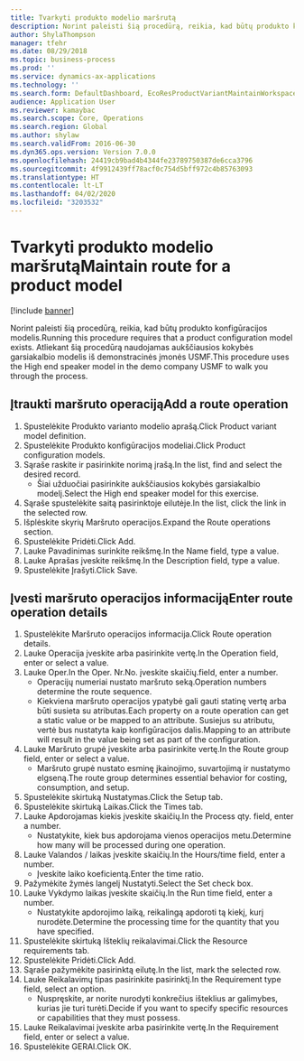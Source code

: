 ```yaml
---
title: Tvarkyti produkto modelio maršrutą
description: Norint paleisti šią procedūrą, reikia, kad būtų produkto konfigūracijos modelis.
author: ShylaThompson
manager: tfehr
ms.date: 08/29/2018
ms.topic: business-process
ms.prod: ''
ms.service: dynamics-ax-applications
ms.technology: ''
ms.search.form: DefaultDashboard, EcoResProductVariantMaintainWorkspace, PCProductConfigurationModelListPage, PCProductConfigurationModelDetails, PCRouteOperationDetails, WrkCtrCapabilityLookUp
audience: Application User
ms.reviewer: kamaybac
ms.search.scope: Core, Operations
ms.search.region: Global
ms.author: shylaw
ms.search.validFrom: 2016-06-30
ms.dyn365.ops.version: Version 7.0.0
ms.openlocfilehash: 24419cb9bad4b4344fe23789750387de6cca3796
ms.sourcegitcommit: 4f9912439ff78acf0c754d5bff972c4b85763093
ms.translationtype: HT
ms.contentlocale: lt-LT
ms.lasthandoff: 04/02/2020
ms.locfileid: "3203532"
---
```

# <a name="maintain-route-for-a-product-model"></a><span data-ttu-id="706ca-103">Tvarkyti produkto modelio maršrutą</span><span class="sxs-lookup"><span data-stu-id="706ca-103">Maintain route for a product model</span></span>

[!include [banner](../../includes/banner.md)]

<span data-ttu-id="706ca-104">Norint paleisti šią procedūrą, reikia, kad būtų produkto konfigūracijos modelis.</span><span class="sxs-lookup"><span data-stu-id="706ca-104">Running this procedure requires that a product configuration model exists.</span></span> <span data-ttu-id="706ca-105">Atliekant šią procedūrą naudojamas aukščiausios kokybės garsiakalbio modelis iš demonstracinės įmonės USMF.</span><span class="sxs-lookup"><span data-stu-id="706ca-105">This procedure uses the High end speaker model in the demo company USMF to walk you through the process.</span></span>


## <a name="add-a-route-operation"></a><span data-ttu-id="706ca-106">Įtraukti maršruto operaciją</span><span class="sxs-lookup"><span data-stu-id="706ca-106">Add a route operation</span></span>
1. <span data-ttu-id="706ca-107">Spustelėkite Produkto varianto modelio aprašą.</span><span class="sxs-lookup"><span data-stu-id="706ca-107">Click Product variant model definition.</span></span>
2. <span data-ttu-id="706ca-108">Spustelėkite Produkto konfigūracijos modeliai.</span><span class="sxs-lookup"><span data-stu-id="706ca-108">Click Product configuration models.</span></span>
3. <span data-ttu-id="706ca-109">Sąraše raskite ir pasirinkite norimą įrašą.</span><span class="sxs-lookup"><span data-stu-id="706ca-109">In the list, find and select the desired record.</span></span>
    * <span data-ttu-id="706ca-110">Šiai užduočiai pasirinkite aukščiausios kokybės garsiakalbio modelį.</span><span class="sxs-lookup"><span data-stu-id="706ca-110">Select the High end speaker model for this exercise.</span></span>  
4. <span data-ttu-id="706ca-111">Sąraše spustelėkite saitą pasirinktoje eilutėje.</span><span class="sxs-lookup"><span data-stu-id="706ca-111">In the list, click the link in the selected row.</span></span>
5. <span data-ttu-id="706ca-112">Išplėskite skyrių Maršruto operacijos.</span><span class="sxs-lookup"><span data-stu-id="706ca-112">Expand the Route operations section.</span></span>
6. <span data-ttu-id="706ca-113">Spustelėkite Pridėti.</span><span class="sxs-lookup"><span data-stu-id="706ca-113">Click Add.</span></span>
7. <span data-ttu-id="706ca-114">Lauke Pavadinimas surinkite reikšmę.</span><span class="sxs-lookup"><span data-stu-id="706ca-114">In the Name field, type a value.</span></span>
8. <span data-ttu-id="706ca-115">Lauke Aprašas įveskite reikšmę.</span><span class="sxs-lookup"><span data-stu-id="706ca-115">In the Description field, type a value.</span></span>
9. <span data-ttu-id="706ca-116">Spustelėkite Įrašyti.</span><span class="sxs-lookup"><span data-stu-id="706ca-116">Click Save.</span></span>

## <a name="enter-route-operation-details"></a><span data-ttu-id="706ca-117">Įvesti maršruto operacijos informaciją</span><span class="sxs-lookup"><span data-stu-id="706ca-117">Enter route operation details</span></span>
1. <span data-ttu-id="706ca-118">Spustelėkite Maršruto operacijos informacija.</span><span class="sxs-lookup"><span data-stu-id="706ca-118">Click Route operation details.</span></span>
2. <span data-ttu-id="706ca-119">Lauke Operacija įveskite arba pasirinkite vertę.</span><span class="sxs-lookup"><span data-stu-id="706ca-119">In the Operation field, enter or select a value.</span></span>
3. <span data-ttu-id="706ca-120">Lauke Oper.</span><span class="sxs-lookup"><span data-stu-id="706ca-120">In the Oper.</span></span> <span data-ttu-id="706ca-121">Nr.</span><span class="sxs-lookup"><span data-stu-id="706ca-121">No.</span></span> <span data-ttu-id="706ca-122">įveskite skaičių.</span><span class="sxs-lookup"><span data-stu-id="706ca-122">field, enter a number.</span></span>
    * <span data-ttu-id="706ca-123">Operacijų numeriai nustato maršruto seką.</span><span class="sxs-lookup"><span data-stu-id="706ca-123">Operation numbers determine the route sequence.</span></span>  
    * <span data-ttu-id="706ca-124">Kiekviena maršruto operacijos ypatybė gali gauti statinę vertę arba būti susieta su atributas.</span><span class="sxs-lookup"><span data-stu-id="706ca-124">Each property on a route operation can get a static value or be mapped to an attribute.</span></span> <span data-ttu-id="706ca-125">Susiejus su atributu, vertė bus nustatyta kaip konfigūracijos dalis.</span><span class="sxs-lookup"><span data-stu-id="706ca-125">Mapping to an attribute will result in the value being set as part of the configuration.</span></span>  
4. <span data-ttu-id="706ca-126">Lauke Maršruto grupė įveskite arba pasirinkite vertę.</span><span class="sxs-lookup"><span data-stu-id="706ca-126">In the Route group field, enter or select a value.</span></span>
    * <span data-ttu-id="706ca-127">Maršruto grupė nustato esminę įkainojimo, suvartojimą ir nustatymo elgseną.</span><span class="sxs-lookup"><span data-stu-id="706ca-127">The route group determines essential behavior for costing, consumption, and setup.</span></span>  
5. <span data-ttu-id="706ca-128">Spustelėkite skirtuką Nustatymas.</span><span class="sxs-lookup"><span data-stu-id="706ca-128">Click the Setup tab.</span></span>
6. <span data-ttu-id="706ca-129">Spustelėkite skirtuką Laikas.</span><span class="sxs-lookup"><span data-stu-id="706ca-129">Click the Times tab.</span></span>
7. <span data-ttu-id="706ca-130">Lauke Apdorojamas kiekis įveskite skaičių.</span><span class="sxs-lookup"><span data-stu-id="706ca-130">In the Process qty. field, enter a number.</span></span>
    * <span data-ttu-id="706ca-131">Nustatykite, kiek bus apdorojama vienos operacijos metu.</span><span class="sxs-lookup"><span data-stu-id="706ca-131">Determine how many will be processed during one operation.</span></span>  
8. <span data-ttu-id="706ca-132">Lauke Valandos / laikas įveskite skaičių.</span><span class="sxs-lookup"><span data-stu-id="706ca-132">In the Hours/time field, enter a number.</span></span>
    * <span data-ttu-id="706ca-133">Įveskite laiko koeficientą.</span><span class="sxs-lookup"><span data-stu-id="706ca-133">Enter the time ratio.</span></span>  
9. <span data-ttu-id="706ca-134">Pažymėkite žymės langelį Nustatyti.</span><span class="sxs-lookup"><span data-stu-id="706ca-134">Select the Set check box.</span></span>
10. <span data-ttu-id="706ca-135">Lauke Vykdymo laikas įveskite skaičių.</span><span class="sxs-lookup"><span data-stu-id="706ca-135">In the Run time field, enter a number.</span></span>
    * <span data-ttu-id="706ca-136">Nustatykite apdorojimo laiką, reikalingą apdoroti tą kiekį, kurį nurodėte.</span><span class="sxs-lookup"><span data-stu-id="706ca-136">Determine the processing time for the quantity that you have specified.</span></span>  
11. <span data-ttu-id="706ca-137">Spustelėkite skirtuką Išteklių reikalavimai.</span><span class="sxs-lookup"><span data-stu-id="706ca-137">Click the Resource requirements tab.</span></span>
12. <span data-ttu-id="706ca-138">Spustelėkite Pridėti.</span><span class="sxs-lookup"><span data-stu-id="706ca-138">Click Add.</span></span>
13. <span data-ttu-id="706ca-139">Sąraše pažymėkite pasirinktą eilutę.</span><span class="sxs-lookup"><span data-stu-id="706ca-139">In the list, mark the selected row.</span></span>
14. <span data-ttu-id="706ca-140">Lauke Reikalavimų tipas pasirinkite pasirinktį.</span><span class="sxs-lookup"><span data-stu-id="706ca-140">In the Requirement type field, select an option.</span></span>
    * <span data-ttu-id="706ca-141">Nuspręskite, ar norite nurodyti konkrečius išteklius ar galimybes, kurias jie turi turėti.</span><span class="sxs-lookup"><span data-stu-id="706ca-141">Decide if you want to specify specific resources or capabilities that they must possess.</span></span>  
15. <span data-ttu-id="706ca-142">Lauke Reikalavimai įveskite arba pasirinkite vertę.</span><span class="sxs-lookup"><span data-stu-id="706ca-142">In the Requirement field, enter or select a value.</span></span>
16. <span data-ttu-id="706ca-143">Spustelėkite GERAI.</span><span class="sxs-lookup"><span data-stu-id="706ca-143">Click OK.</span></span>


